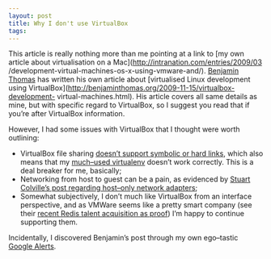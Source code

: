 ```yaml
---
layout: post
title: Why I don't use VirtualBox
tags: 
---
```

This article is really nothing more than me pointing at a link to [my own
article about virtualisation on a Mac](http://intranation.com/entries/2009/03
/development-virtual-machines-os-x-using-vmware-and/). [Benjamin
Thomas](http://benjaminthomas.org/) has written his own article about
[virtualised Linux development using
VirtualBox](http://benjaminthomas.org/2009-11-15/virtualbox-development-
virtual-machines.html). His article covers all same details as mine, but with
specific regard to VirtualBox, so I suggest you read that if you’re after
VirtualBox information.

However, I had some issues with VirtualBox that I thought were worth
outlining:

  * VirtualBox file sharing [doesn’t support symbolic or hard links](http://www.virtualbox.org/ticket/818), which also means that my [much–used virtualenv](http://intranation.com/entries/2009/12/python-virtualenv-quickstart-django/) doesn’t work correctly. This is a deal breaker for me, basically;
  * Networking from host to guest can be a pain, as evidenced by [Stuart Colville’s post regarding host–only network adapters](http://muffinresearch.co.uk/archives/2010/02/08/howto-ssh-into-virtualbox-3-linux-guests/);
  * Somewhat subjectively, I don’t much like VirtualBox from an interface perspective, and as VMWare seems like a pretty smart company (see their [recent Redis talent acquisition as proof](http://blogs.vmware.com/console/2010/03/vmware-hires-key-developer-for-redis.html)) I’m happy to continue supporting them.

Incidentally, I discovered Benjamin’s post through my own ego–tastic [Google
Alerts](http://www.google.com/alerts).

